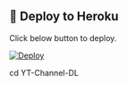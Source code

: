 ## 📌 Deploy to Heroku
Click below button to deploy.

[![Deploy](https://www.herokucdn.com/deploy/button.svg)](https://heroku.com/deploy?template=https://github.com/tianaXploit/YT-Channel-DL)


   cd YT-Channel-DL
   ```

